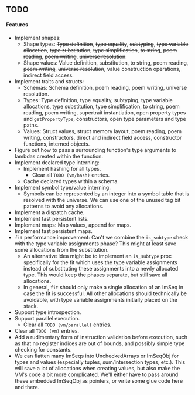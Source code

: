 ## TODO

#### Features

- Implement shapes:
  - Shape types: ~~Type definition~~, ~~type equality~~, ~~subtyping~~, ~~type variable allocation~~, ~~type substitution~~, ~~type simplification~~, ~~to string~~, ~~poem reading~~, ~~poem writing~~, ~~universe resolution~~.
  - Shape values: ~~Value definition~~, ~~substitution~~, ~~to string~~, ~~poem reading~~, ~~poem writing~~, ~~universe resolution~~, value construction operations, indirect field access.
- Implement traits and structs:
  - Schemas: Schema definition, poem reading, poem writing, universe resolution.
  - Types: Type definition, type equality, subtyping, type variable allocations, type substitution, type simplification, to string, poem reading, poem writing, supertrait instantiation, open property types and `getPropertyType`, constructors, open type parameters and type paths.
  - Values: Struct values, struct memory layout, poem reading, poem writing, constructors, direct and indirect field access, constructor functions, interned objects.
- Figure out how to pass a surrounding function's type arguments to lambdas created within the function.
- Implement declared type interning:
  - Implement hashing for all types.
    - Clear all `TODO (vm/hash)` entries.
  - Cache declared types within a schema.
- Implement symbol type/value interning.
  - Symbols can be represented by an integer into a symbol table that is resolved with the universe. We can use one of the unused tag bit patterns to avoid any allocations.
- Implement a dispatch cache.
- Implement fast persistent lists.
- Implement maps: Map values, append for maps.
- Implement fast persistent maps.
- `fit` performance improvement: Can't we combine the `is_subtype` check with the type variable assignments phase? This might at least save some allocations from the substitution.
  - An alternative idea might be to implement an `is_subtype` proc specifically for the fit which uses the type variable assignments instead of substituting these assignments into a newly allocated type. This would keep the phases separate, but still save all allocations.
  - In general, `fit` should only make a single allocation of an ImSeq in case the fit is successful. All other allocations should technically be avoidable, with type variable assignments initially placed on the stack.
- Support type introspection.
- Support parallel execution.
  - Clear all `TODO (vm/parallel)` entries.
- Clear all `TODO (vm)` entries.
- Add a rudimentary form of instruction validation before execution, such as that no register indices are out of bounds, and possibly simple type checking for constants.
- We can flatten many ImSeqs into UncheckedArrays or ImSeqObj for types and values (especially tuples, sum/intersection types, etc.). This will save a lot of allocations when creating values, but also make the VM's code a bit more complicated. We'll either have to pass around these embedded ImSeqObj as pointers, or write some glue code here and there.
